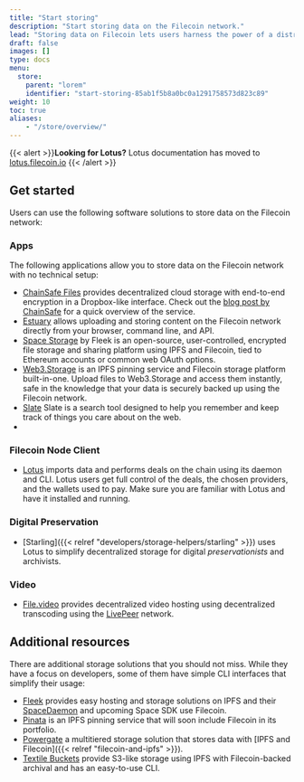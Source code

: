 ```yaml
---
title: "Start storing"
description: "Start storing data on the Filecoin network."
lead: "Storing data on Filecoin lets users harness the power of a distributed network and an open market served by thousands of different storage providers."
draft: false
images: []
type: docs
menu:
  store:
    parent: "lorem"
    identifier: "start-storing-85ab1f5b8a0bc0a1291758573d823c89"
weight: 10
toc: true
aliases:
    - "/store/overview/"
---
```


{{< alert  >}}**Looking for Lotus?**
Lotus documentation has moved to [lotus.filecoin.io](https://lotus.filecoin.io)
{{< /alert >}}

## Get started

Users can use the following software solutions to store data on the Filecoin network:

### Apps

The following applications allow you to store data on the Filecoin network with no technical setup:

- [ChainSafe Files](https://files.chainsafe.io/) provides decentralized cloud storage with end-to-end encryption in a Dropbox-like interface. Check out the [blog post by ChainSafe](https://medium.com/chainsafe-systems/introducing-chainsafe-files-3eedabdec922) for a quick overview of the service.
- [Estuary](https://estuary.tech) allows uploading and storing content on the Filecoin network directly from your browser, command line, and API.
- [Space Storage](https://space.storage/) by Fleek is an open-source, user-controlled, encrypted file storage and sharing platform using IPFS and Filecoin, tied to Ethereum accounts or common web OAuth options.
- [Web3.Storage](https://web3.storage) is an IPFS pinning service and Filecoin storage platform built-in-one. Upload files to Web3.Storage and access them instantly, safe in the knowledge that your data is securely backed up using the Filecoin network.
- [Slate](https://slate.host/) Slate is a search tool designed to help you remember and keep track of things you care about on the web.
- 
### Filecoin Node Client

- [Lotus](https://lotus.filecoin.io) imports data and performs deals on the chain using its daemon and CLI. Lotus users get full control of the deals, the chosen providers, and the wallets used to pay. Make sure you are familiar with Lotus and have it installed and running.

### Digital Preservation

- [Starling]({{< relref "developers/storage-helpers/starling" >}}) uses Lotus to simplify decentralized storage for digital _preservationists_ and archivists.

### Video

- [File.video](https://file.video/) provides decentralized video hosting using decentralized transcoding using the [LivePeer](https://livepeer.org/) network.

## Additional resources

There are additional storage solutions that you should not miss. While they have a focus on developers, some of them have simple CLI interfaces that simplify their usage:

- [Fleek](https://fleek.co) provides easy hosting and storage solutions on IPFS and their [SpaceDaemon](https://docs.fleek.co/space-daemon/overview/) and upcoming Space SDK use Filecoin.
- [Pinata](https://pinata.cloud/) is an IPFS pinning service that will soon include Filecoin in its portfolio.
- [Powergate](https://github.com/textileio/powergate) a multitiered storage solution that stores data with [IPFS and Filecoin]({{< relref "filecoin-and-ipfs" >}}).
- [Textile Buckets](https://docs.textile.io/buckets/) provide S3-like storage using IPFS with Filecoin-backed archival and has an easy-to-use CLI.
